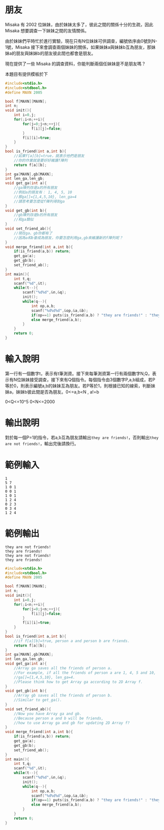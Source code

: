 # 朋友

Misaka 有 2002 位妹妹，由於妹妹太多了，彼此之間的關係十分的生疏，因此 Misaka 想要調查一下妹妹之間的友情關係。

由於妹妹們平時忙於進行實驗，現在只有N位妹妹可供調查，編號依序由0號到N-1號，Misaka 接下來會調查兩個妹妹的關係，如果妹妹a與妹妹b互為朋友，那妹妹a的朋友與妹妹b的朋友彼此間也都會是朋友。

現在提供了一些 Misaka 的調查資料，你能判斷兩個任妹妹是不是朋友嗎？

本題目有提供模板於下

```cpp
#include<stdio.h>
#include<stdbool.h>
#define MAXN 2005

bool f[MAXN][MAXN];
int n;
void init(){
	int i=0,j;
	for(;i<n;++i){
		for(j=0;j<n;++j){
			f[i][j]=false;
		}
		f[i][i]=true;
	}
}
bool is_friend(int a,int b){
	//如果f[a][b]=true，就表示他們是朋友
	//你的作業就是要好好維護f陣列
	return f[a][b];
}
int ga[MAXN],gb[MAXN];
int len_ga,len_gb;
void get_ga(int a){
	//ga陣列存是a的所有朋友
	//例如a的朋友有： 1, 4, 5, 10
	//那ga[]={1,4,5,10}, len_ga=4
	//請思考要怎麼從f陣列得到ga
}
void get_gb(int b){
	//gb陣列存是b的所有朋友
	//和ga類似
}
void set_friend_ab(){
	//現在ga、gb你都有了
	//因為a和b會成為朋友，你要怎麼利用ga,gb來維護新的f陣列呢？
}
void merge_friend(int a,int b){
	if(is_friend(a,b)) return;
	get_ga(a);
	get_gb(b);
	set_friend_ab();
}
int main(){
	int t,q;
	scanf("%d",&t);
	while(t--){
		scanf("%d%d",&n,&q);
		init();
		while(q--){
			int op,a,b;
			scanf("%d%d%d",&op,&a,&b);
			if(op==1) puts(is_friend(a,b) ? "they are friends!" : "they are not friends!");
			else merge_friend(a,b);
		}
	}
	return 0;
}
```

# 輸入說明

第一行有一個數字t，表示有t筆測資。接下來每筆測資第一行有兩個數字N,Q，表示有N位妹妹接受調查，接下來有Q個指令。每個指令由3個數字P,a,b組成，若P等於0，則表示編號a,b的妹妹互為朋友。若P等於1，則根據已知的線索，判斷妹妹a，妹妹b彼此間是否為朋友。0<=a,b<N , a!=b

0<Q<=10^5
0<N<=2000
# 輸出說明

對於每一個P=1的指令，若a,b互為朋友請輸出```they are friends!```，否則輸出```they are not friends!```，輸出完後請換行。

# 範例輸入

```
1
5 7
1 0 1
0 0 1
1 0 1
1 2 4
0 2 3
0 3 4
1 2 4
```

# 範例輸出

```
they are not friends!
they are friends!
they are not friends!
they are friends!
```

```cpp
#include<stdio.h>
#include<stdbool.h>
#define MAXN 2005

bool f[MAXN][MAXN];
int n;
void init(){
	int i=0,j;
	for(;i<n;++i){
		for(j=0;j<n;++j){
			f[i][j]=false;
		}
		f[i][i]=true;
	}
}
bool is_friend(int a,int b){
	//if f[a][b]=true, person a and person b are friends.
	return f[a][b];
}
int ga[MAXN],gb[MAXN];
int len_ga,len_gb;
void get_ga(int a){
	//Array ga saves all the friends of person a.
	//For example, if all the friends of person a are 1, 4, 5 and 10,
	//ga[]={1,4,5,10}, len_ga=4.
	//Please think how to get Array ga according to 2D Array f.
}
void get_gb(int b){
	//Array gb saves all the friends of person b.
	//Similar to get_ga().
}
void set_friend_ab(){
	//Now you have Array ga and gb.
	//Because person a and b will be friends,
	//how to use Array ga and gb for updating 2D Array f?
}
void merge_friend(int a,int b){
	if(is_friend(a,b)) return;
	get_ga(a);
	get_gb(b);
	set_friend_ab();
}
int main(){
	int t,q;
	scanf("%d",&t);
	while(t--){
		scanf("%d%d",&n,&q);
		init();
		while(q--){
			int op,a,b;
			scanf("%d%d%d",&op,&a,&b);
			if(op==1) puts(is_friend(a,b) ? "they are friends!" : "they are not friends!");
			else merge_friend(a,b);
		}
	}
	return 0;
}
```
